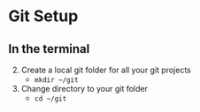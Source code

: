 # Git Setup



## In the terminal

2. Create a local git folder for all your git projects
	- `mkdir ~/git`
3. Change directory to your git folder
	- `cd ~/git`
<!--stackedit_data:
eyJoaXN0b3J5IjpbLTM0NTg4MDU3OV19
-->